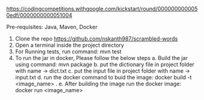 
https://codingcompetitions.withgoogle.com/kickstart/round/0000000000050edf/0000000000051004

Pre-requisites: Java, Maven, Docker

1. Clone the repo https://github.com/nskanth987/scrambled-words
2. Open a terminal inside the project directory
3. For Running tests, run command: mvn test
4. To run the jar in docker, Please follow the below steps
	a. Build the jar using command: mvn package
	b. put the dictionary file in project folder with name -> dict.txt
	c. put the input file in project folder with name -> input.txt
	d. run the docker command to buid the image: docker build -t <image_name> .
	e. After building the image run the docker image: docker run <image_name>

